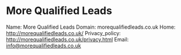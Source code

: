 
# More Qualified Leads

Name: More Qualified Leads
Domain: morequalifiedleads.co.uk
Home: http://morequalifiedleads.co.uk/
Privacy_policy: http://morequalifiedleads.co.uk/privacy.html
Email: info@morequalifiedleads.co.uk
